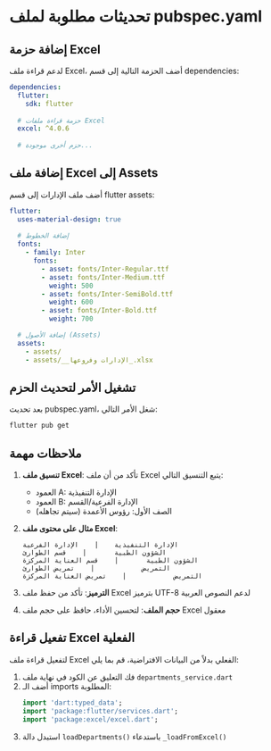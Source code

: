 # تحديثات مطلوبة لملف pubspec.yaml

## إضافة حزمة Excel
لدعم قراءة ملف Excel، أضف الحزمة التالية إلى قسم dependencies:

```yaml
dependencies:
  flutter:
    sdk: flutter
  
  # حزمة قراءة ملفات Excel
  excel: ^4.0.6
  
  # حزم أخرى موجودة...
```

## إضافة ملف Excel إلى Assets
أضف ملف الإدارات إلى قسم flutter assets:

```yaml
flutter:
  uses-material-design: true
  
  # إضافة الخطوط
  fonts:
    - family: Inter
      fonts:
        - asset: fonts/Inter-Regular.ttf
        - asset: fonts/Inter-Medium.ttf
          weight: 500
        - asset: fonts/Inter-SemiBold.ttf
          weight: 600
        - asset: fonts/Inter-Bold.ttf
          weight: 700

  # إضافة الأصول (Assets)
  assets:
    - assets/
    - assets/__الإدارات وفروعها_.xlsx
```

## تشغيل الأمر لتحديث الحزم
بعد تحديث pubspec.yaml، شغل الأمر التالي:

```bash
flutter pub get
```

## ملاحظات مهمة

1. **تنسيق ملف Excel**: تأكد من أن ملف Excel يتبع التنسيق التالي:
   - العمود A: الإدارة التنفيذية
   - العمود B: الإدارة الفرعية/القسم
   - الصف الأول: رؤوس الأعمدة (سيتم تجاهله)

2. **مثال على محتوى ملف Excel**:
   ```
   الإدارة التنفيذية    |    الإدارة الفرعية
   الشؤون الطبية       |    قسم الطوارئ
   الشؤون الطبية       |    قسم العناية المركزة
   التمريض            |    تمريض الطوارئ
   التمريض            |    تمريض العناية المركزة
   ```

3. **الترميز**: تأكد من حفظ ملف Excel بترميز UTF-8 لدعم النصوص العربية

4. **حجم الملف**: لتحسين الأداء، حافظ على حجم ملف Excel معقول

## تفعيل قراءة Excel الفعلية

لتفعيل قراءة ملف Excel الفعلي بدلاً من البيانات الافتراضية، قم بما يلي:

1. فك التعليق عن الكود في نهاية ملف `departments_service.dart`
2. أضف الـ imports المطلوبة:
   ```dart
   import 'dart:typed_data';
   import 'package:flutter/services.dart';
   import 'package:excel/excel.dart';
   ```
3. استبدل دالة `loadDepartments()` باستدعاء `_loadFromExcel()`
